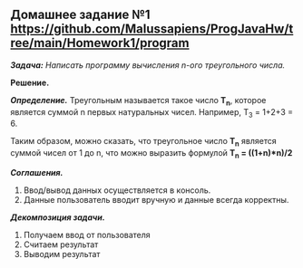## **Домашнее задание №1** https://github.com/Malussapiens/ProgJavaHw/tree/main/Homework1/program
***Задача:** Написать программу вычисления n-ого треугольного числа.*

**Решение.**

***Определение.***
Треугольным называется такое число **Т<sub>n</sub>**, которое является суммой n первых натуральных чисел.
Например, T<sub>3</sub> = 1+2+3 = 6.

Таким образом, можно сказать, что треугольное число **Т<sub>n</sub>** является суммой чисел от 1 до n, что можно выразить формулой **Т<sub>n</sub> = ((1+n)\*n)/2**

***Соглашения.***

1. Ввод/вывод данных осуществляется в консоль.
2. Данные пользователь вводит вручную и данные всегда корректны.

***Декомпозиция задачи.***

1. Получаем ввод от пользователя
2. Считаем результат
3. Выводим результат